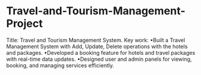 # Travel-and-Tourism-Management-Project

Title: Travel and Tourism Management System.
Key work:
•Built a Travel Management System with Add, Update, Delete operations with the hotels and packages.
•Developed a booking feature for hotels and travel packages with real-time data updates.
•Designed user and admin panels for viewing, booking, and managing services efficiently.
